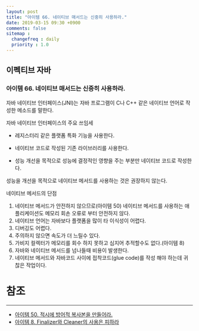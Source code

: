 ```yaml
---
layout: post
title: "아이템 66. 네이티브 매서드는 신중히 사용하라."
date: 2019-03-15 09:30 +0900
comments: false
sitemap :
  changefreq : daily
  priority : 1.0
---
```

## 이펙티브 자바

### 아이템 66. 네이티브 매서드는 신중히 사용하라.

자바 네이티브 인터페이스(JNI)는 자바 프로그램이 C나 C++ 같은 네이티브 언어로 작성한 메소드를 말한다.

자바 네이티브 인터페이스의 주요 쓰임세

* 레지스터리 같은 플랫폼 특화 기능을 사용한다.

* 네이티브 코드로 작성된 기존 라이브러리를 사용한다.

* 성능 개선을 목적으로 성능에 결정적인 영향을 주는 부분만 네이티브 코드로 작성한다.

성능을 개선을 목적으로 네이티브 메서드를 사용하는 것은 권장하지 않는다.


네이티브 메서드의 단점

1. 네이티브 메서드가 안전하지 않으므로(아이템 50) 네이티브 메서드를 사용하는 애플리케이션도 메모리 회손 오류로 부터 안전하지 않다.
1. 네이티브 언어는 자바보다 플랫폼을 많이 타 이식성이 어렵다.
1. 디버깅도 어렵다.
1. 주의하지 않으면 속도가 더 느릴수 있다.
1. 가비지 컬렉터가 메모리를 회수 하지 못하고 심지어 추적할수도 없다.(아이템 8)
1. 자바와 네이티브 메서드를 넘나들때 비용이 발생한다.
1. 네이티브 메서드와 자바코드 사이에 접착코드(glue code)를 작성 해야 하는데 귀찮은 작업이다.

# 참조
-----
* [아이템 50. 적시에 방어적 복사본을 만들어라.](https://sejoung.github.io/2019/02/Make_defensive_copies_when_needed)
* [아이템 8. Finalizer와 Cleaner의 사용은 피하라](https://sejoung.github.io/2018/11/Avoid_finalizers_and_cleaners)

